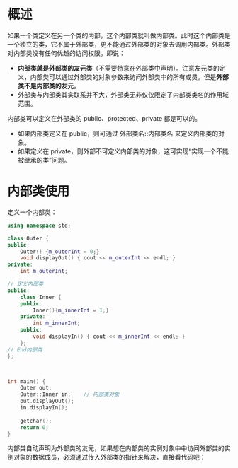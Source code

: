 # 概述

如果一个类定义在另一个类的内部，这个内部类就叫做内部类。此时这个内部类是一个独立的类，它不属于外部类，更不能通过外部类的对象去调用内部类。外部类对内部类没有任何优越的访问权限。即说：

- **内部类就是外部类的友元类**（不需要特意在外部类中声明）。注意友元类的定义，内部类可以通过外部类的对象参数来访问外部类中的所有成员。但是**外部类不是内部类的友元**。
- 外部类与内部类其实联系并不大，外部类无非仅仅限定了内部类类名的作用域范围。

内部类可以定义在外部类的 public、protected、private 都是可以的。

- 如果内部类定义在 public，则可通过 外部类名::内部类名 来定义内部类的对象。
- 如果定义在 private，则外部不可定义内部类的对象，这可实现“实现一个不能被继承的类”问题。



# 内部类使用

定义一个内部类：

```c++
using namespace std;

class Outer {
public:
    Outer() {m_outerInt = 0;}
    void displayOut() { cout << m_outerInt << endl; }
private:
    int m_outerInt;

// 定义内部类
public:
    class Inner {
    public:
        Inner(){m_innerInt = 1;}
    private:
        int m_innerInt;
    public:
        void displayIn() { cout << m_innerInt << endl; }
    };
// End内部类
};



int main() {
    Outer out;
    Outer::Inner in;    // 内部类对象
    out.displayOut();
    in.displayIn();
    
    getchar();
    return 0;
}
```

内部类自动声明为外部类的友元，如果想在内部类的实例对象中中访问外部类的实例对象的数据成员，必须通过传入外部类的指针来解决，直接看代码吧：

